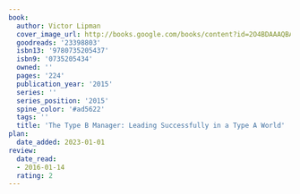 ```yaml
---
book:
  author: Victor Lipman
  cover_image_url: http://books.google.com/books/content?id=2O4BDAAAQBAJ&printsec=frontcover&img=1&zoom=1&edge=curl&source=gbs_api
  goodreads: '23398803'
  isbn13: '9780735205437'
  isbn9: '0735205434'
  owned: ''
  pages: '224'
  publication_year: '2015'
  series: ''
  series_position: '2015'
  spine_color: '#ad5622'
  tags: ''
  title: 'The Type B Manager: Leading Successfully in a Type A World'
plan:
  date_added: 2023-01-01
review:
  date_read:
  - 2016-01-14
  rating: 2
---
```

